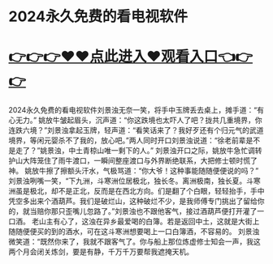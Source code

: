 # 2024永久免费的看电视软件
# <a href="https://github.com/mpihg/bgtry/issues/1">👉👉👉♥♥点此进入♥观看入口👈👉👉</a>
2024永久免费的看电视软件刘景浊无奈一笑，将手中玉牌丢去桌上，摊手道：“有心无力。”
姚放牛皱起眉头，沉声道：“你这跌境也太吓人了吧？拢共几重境界，你连跌六境？”刘景浊拿起玉牌，轻声道：“看笑话来了？我好歹还有个归元气的武道境界，等闲元婴杀不了我的，放心吧。”两人同时开口刘景浊说道：“徐老前辈是不是走了？”姚景浊，中土青椋山唯一剩下的人。”
刘景浊开口之际，姚放牛急忙调转护山大阵笼住了雨牛渡口，一瞬间整座渡口与外界断绝联系，大把修士顿时慌了神。
姚放牛擦了擦额头汗水，气极骂道：“你大爷！这种事能随随便便说的吗？”
刘景浊咧嘴一笑，“下九洲，斗寒洲位居极北，独长冬。离洲极南，独长夏。斗寒洲虽是极北，却不是正北，反而是在西北方向。们是翻了个白眼，轻轻抬手，手中凭空多出来个酒葫芦。我们是破烂山，这种破烂不少，是我师傅专门挑出了留给你的，就当赔你那只歪嘴儿忽路了。”刘景浊也不跟他客气，接过酒葫芦便打开灌了一口酒。
老山主有心了，这浊在异乡最爱喝的白簿。若是返回中土，这就是大街上随随便便买的到的酒水，可在这斗寒洲想要喝上一口白簿酒，不容易的。
刘景浊微笑道：“既然你来了，我就不跟客气了。你与船上那位炼虚修士知会一声，我这两个月会闭关炼剑，要是有静，千万千万要帮我遮掩天机。
